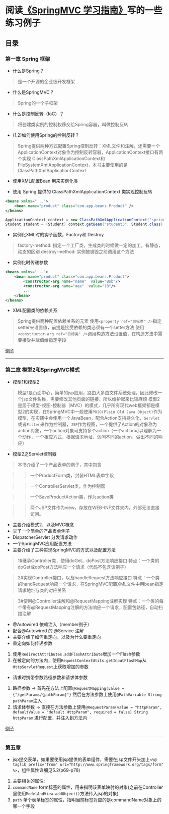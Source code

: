 # 阅读[《SpringMVC 学习指南》](http://152.136.139.89/book/SpringMVC.pdf)写的一些练习例子

## 目录

### 第一章 Spring 框架

- 什么是Spring？
> 是一个开源的企业级开发框架

- 什么是SpringMVC？
> Spring的一个子框架

- 什么是控制反转（IoC）？
> 将创建类实例的控制权移交给Spring容器，叫做控制反转

- (1.2)如何使用Spring的控制反转？
> Spring提供两种方式配置Spring控制反转：XML文件和注解，还需要一个ApplicationContext对象作为控制反转容器，ApplicationContext接口有两个实现 ClassPathXmlApplicationContext和FileSystemXmlApplicationContext，本书主要使用的是ClassPathXmlApplicationContext

- 使用XML配置Bean 用来实例化类
> 

- 使用 Spring 提供的 ClassPathXmlApplicationContext 类实现控制反转

```xml
<beans xmlns="...">
	<bean name="product" class="com.app.beans.Product" />
</beans>
```

``` java
ApplicationContext context = new ClassPathXmlApplicationContext("spring-config.xml");
Student student = (Student) context.getBean("student3", Student.class);
```

- 实例化XML时的钩子函数，Factory和 Destroy
> factory-method: 指定一个工厂类，生成类的时候做一定的加工，有静态，动态的区别
> destroy-method: 实例被销毁之前调用这个方法

- 实例化时传递参数

```xml
<beans xmlns="...">
	<bean name="product" class="com.app.beans.Product">
		<constructor-arg name="name"  value="Bob"/>
		<constructor-arg name="age"  value="18"/>
		...
	</bean>
</beans>
```

- XML配置类的依赖关系
> Spring提供两种配置依赖关系的元素
> 使用`<property ref="目标类" />`指定setter来设置值，前提是接受依赖的类必须有一个setter方法
> 使用`<constructor-arg ref="目标类" />`调用构造方法设置值，在构造方法中需要接受并赋值给指定字段

[例子](https://github.com/Dyinfalse/JavaLean/tree/master/springIocDemo)

---
### 第二章 模型2和SpringMVC模式

- 模型1和模型2
> 模型1是页面中心，简单的jsp应用，路由大多由文件系统处理，因此修改一个jsp文件名称，需要修改其他页面的链接，所以维护起来比较麻烦
> 模型2是居于模型-视图-控制器（MVC）的模式，几乎所有现代web框架都是模型2的实现，在SpringMVC中一般使用`POJO(Plain Old Java Object)`作为模型，在实践中会使用一个JavaBean，配合Action支持持久化，`Servlet`或者`Filter`来作为控制器，`JSP`作为视图，一个提供了Action的对象称为action对象，一个action对象可支持多个action（一个action可以理解为一个动作，一个相应方式，根据请求地址，访问不同的action，做出不同的响应）

- 模型2之Servlet控制器
> 本书介绍了一个产品表单的例子，其中包含

>> 一个ProductForm类，封装HTML表单字段

>> 一个ControllerServlet类，作为控制器

>> 一个SaveProductAction类，作为action类

>> 两个JSP文件作为view，存放在WEB-INF文件夹内，外部无法直接访问。



- 主要介绍模式2，以及MVC概念
- 举了一个简单的产品表单例子
- DispatcherServlet 分发请求动作
- 一个SpringMVC应用配置方法
- 主要介绍了三种实现SpringMVC的方式以及配置方法
 > 1#继承Controller类，使用doGet，doPost方法响应接口 
 > 特点：一个类的doGet或doPost方法响应一个请求（代码不包含该例子）
 
 > 2#实现Controller接口，以及handleRequest方法响应接口
 > 特点：一个类的handRequest响应一个请求，在SpringMVC配置XML文件中用bean指定请求地址与类的对应关系
 
 > 3#使用@Controller注解和@RequestMapping注解实现
 > 特点：一个类的每个带有@RequestMapping注解的方法响应一个请求，配置包路径，自动扫描注解
 
- @Autowired 依赖注入（member例子）
- 配合@Autowired 的 @Service 注解
- 主要介绍了如何重定向，以及为什么要重定向
- 重定向如何传递参数
 1. 使用`RedirectAttributes.addFlashAttribute`增加一个Flash参数
 2. 在被定向的方法内，使用`RequestContextUtils.getInputFlashMap`从`HttpServletRequest`上获取增加的参数
- 请求时携带参数路径参数和请求体参数
 1. 路径参数 -> 首先在方法上配置`@RequestMapping(value = {"/getParams/{pathParam}"}` 然后在方法参数上使用`@PathVariable String pathParam`注入
 2. 请求体参数 -> 直接在方法参数上使用`@RequestParam(value = "httpParam", defaultValue = "default HttpParam", required = false) String httpParam` 进行配置，并注入到方法内

[例子](https://github.com/Dyinfalse/JavaLean/tree/master/comservletweb)

---
### 第五章

- jsp提交表单，如果要使用jsp提供的表单组件，需要在jsp文件开头加上`<%@ taglib prefix="from" uri="http://www.springframework.org/tags/form" %>`，组件属性详细见5.2(p69-p78)
 1. 主要相关的属性:
 2. `commandName` form标签的属性，用来指明该表单映射的对象(之前在Controller里使用`ModelAndView.addObject()`方法传入jsp的对象)
 3. `path` 单个表单标签的属性，指明当前标签对应的是commandName对象上的哪一个字段
